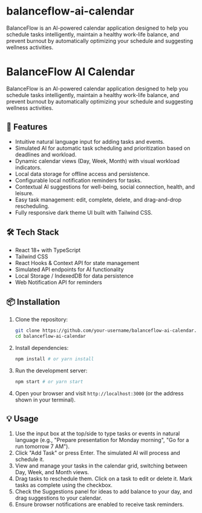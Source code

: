 # balanceflow-ai-calendar
BalanceFlow is an AI-powered calendar application designed to help you schedule tasks intelligently, maintain a healthy work-life balance, and prevent burnout by automatically optimizing your schedule and suggesting wellness activities.

# BalanceFlow AI Calendar

BalanceFlow is an AI-powered calendar application designed to help you schedule tasks intelligently, maintain a healthy work-life balance, and prevent burnout by automatically optimizing your schedule and suggesting wellness activities.

## 🚀 Features
- Intuitive natural language input for adding tasks and events.
- Simulated AI for automatic task scheduling and prioritization based on deadlines and workload.
- Dynamic calendar views (Day, Week, Month) with visual workload indicators.
- Local data storage for offline access and persistence.
- Configurable local notification reminders for tasks.
- Contextual AI suggestions for well-being, social connection, health, and leisure.
- Easy task management: edit, complete, delete, and drag-and-drop rescheduling.
- Fully responsive dark theme UI built with Tailwind CSS.

## 🛠 Tech Stack
- React 18+ with TypeScript
- Tailwind CSS
- React Hooks & Context API for state management
- Simulated API endpoints for AI functionality
- Local Storage / IndexedDB for data persistence
- Web Notification API for reminders

## 📦 Installation
1.  Clone the repository:
    ```bash
    git clone https://github.com/your-username/balanceflow-ai-calendar.git
    cd balanceflow-ai-calendar
    ```
2.  Install dependencies:
    ```bash
    npm install # or yarn install
    ```
3.  Run the development server:
    ```bash
    npm start # or yarn start
    ```
4.  Open your browser and visit `http://localhost:3000` (or the address shown in your terminal).

## 💡 Usage
1.  Use the input box at the top/side to type tasks or events in natural language (e.g., "Prepare presentation for Monday morning", "Go for a run tomorrow 7 AM").
2.  Click "Add Task" or press Enter. The simulated AI will process and schedule it.
3.  View and manage your tasks in the calendar grid, switching between Day, Week, and Month views.
4.  Drag tasks to reschedule them. Click on a task to edit or delete it. Mark tasks as complete using the checkbox.
5.  Check the Suggestions panel for ideas to add balance to your day, and drag suggestions to your calendar.
6.  Ensure browser notifications are enabled to receive task reminders.
